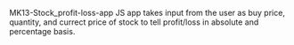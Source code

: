 MK13-Stock_profit-loss-app
JS app takes input from the user as buy price, quantity, and currect price of stock to tell profit/loss in absolute and percentage basis.
